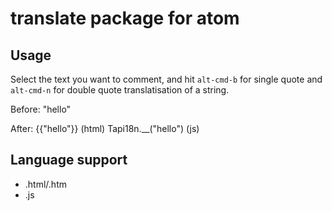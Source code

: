
# translate package for atom

## Usage
Select the text you want to comment, and hit ```alt-cmd-b``` for single quote
and ```alt-cmd-n``` for double quote translatisation of a string.

Before: "hello"

After: {{"hello"}} (html) Tapi18n.__("hello") (js)

## Language support
* .html/.htm
* .js
